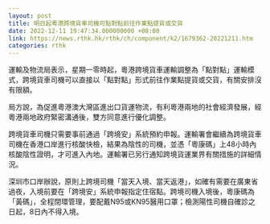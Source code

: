 ```yaml
---
layout: post
title: 明日起粵港跨境貨車司機可點對點前往作業點提貨或交貨
date: 2022-12-11 19:47:34.000000000 +08:00
link: https://news.rthk.hk/rthk/ch/component/k2/1679362-20221211.htm
categories: rthk
---
```


運輸及物流局表示，星期一零時起，粵港跨境貨車運輸調整為「點對點」運輸模式，跨境貨車司機可以直接以「點對點」形式前往作業點提貨或交貨，有關安排沒有限額。

局方說，為促進粵港澳大灣區進出口貨運物流，有利粵港兩地的社會經濟發展，經粵港兩地政府緊密溝通後，雙方同意進行優化調整。

跨境貨車司機只需要事前通過「跨境安」系統預約申報。運輸署會繼續為跨境貨車司機在香港口岸進行核酸快檢，結果為陰性的司機，並憑「粵康碼」上48小時內核酸陰性證明，才可進入內地。運輸署已另行通知跨境貨運業界有關措施的詳細情況。

深圳市口岸辦說，原則上跨境司機「當天入境、當天返港」，如確有需要在廣東省過夜，入境前要在「跨境安」系統申報指定住宿點。跨境司機入境後，粵康碼為「黃碼」，全程閉環管理，要配戴N95或KN95醫用口罩；檢測陽性司機自確診之日起，8日內不得入境。
